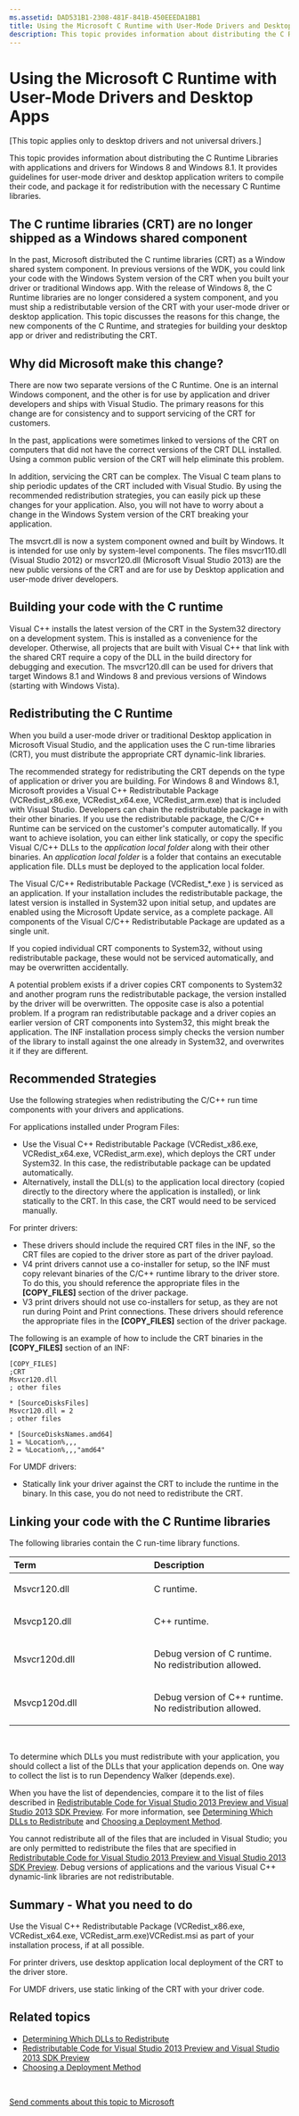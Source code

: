 ```yaml
---
ms.assetid: DAD531B1-2308-481F-841B-450EEEDA1BB1
title: Using the Microsoft C Runtime with User-Mode Drivers and Desktop Apps
description: This topic provides information about distributing the C Runtime Libraries with applications and drivers for Windows 8 and Windows 8.1.
---
```


# Using the Microsoft C Runtime with User-Mode Drivers and Desktop Apps
[This topic applies only to desktop drivers and not universal drivers.]

This topic provides information about distributing the C Runtime Libraries with applications and drivers for Windows 8 and Windows 8.1. It provides guidelines for user-mode driver and desktop application writers to compile their code, and package it for redistribution with the necessary C Runtime libraries.

## <span id="The_C_runtime_libraries__CRT__are_no_longer_shipped_as_a_Windows_shared_component"></span><span id="the_c_runtime_libraries__crt__are_no_longer_shipped_as_a_windows_shared_component"></span><span id="THE_C_RUNTIME_LIBRARIES__CRT__ARE_NO_LONGER_SHIPPED_AS_A_WINDOWS_SHARED_COMPONENT"></span>The C runtime libraries (CRT) are no longer shipped as a Windows shared component


In the past, Microsoft distributed the C runtime libraries (CRT) as a Window shared system component. In previous versions of the WDK, you could link your code with the Windows System version of the CRT when you built your driver or traditional Windows app. With the release of Windows 8, the C Runtime libraries are no longer considered a system component, and you must ship a redistributable version of the CRT with your user-mode driver or desktop application. This topic discusses the reasons for this change, the new components of the C Runtime, and strategies for building your desktop app or driver and redistributing the CRT.

## <span id="Why_did_Microsoft_make_this_change_"></span><span id="why_did_microsoft_make_this_change_"></span><span id="WHY_DID_MICROSOFT_MAKE_THIS_CHANGE_"></span>Why did Microsoft make this change?


There are now two separate versions of the C Runtime. One is an internal Windows component, and the other is for use by application and driver developers and ships with Visual Studio. The primary reasons for this change are for consistency and to support servicing of the CRT for customers.

In the past, applications were sometimes linked to versions of the CRT on computers that did not have the correct versions of the CRT DLL installed. Using a common public version of the CRT will help eliminate this problem.

In addition, servicing the CRT can be complex. The Visual C team plans to ship periodic updates of the CRT included with Visual Studio. By using the recommended redistribution strategies, you can easily pick up these changes for your application. Also, you will not have to worry about a change in the Windows System version of the CRT breaking your application.

The msvcrt.dll is now a system component owned and built by Windows. It is intended for use only by system-level components. The files msvcr110.dll (Visual Studio 2012) or msvcr120.dll (Microsoft Visual Studio 2013) are the new public versions of the CRT and are for use by Desktop application and user-mode driver developers.

## <span id="Building_your_code_with_the_C_runtime"></span><span id="building_your_code_with_the_c_runtime"></span><span id="BUILDING_YOUR_CODE_WITH_THE_C_RUNTIME"></span>Building your code with the C runtime


Visual C++ installs the latest version of the CRT in the System32 directory on a development system. This is installed as a convenience for the developer. Otherwise, all projects that are built with Visual C++ that link with the shared CRT require a copy of the DLL in the build directory for debugging and execution. The msvcr120.dll can be used for drivers that target Windows 8.1 and Windows 8 and previous versions of Windows (starting with Windows Vista).

## <span id="Redistributing_the_C_Runtime_"></span><span id="redistributing_the_c_runtime_"></span><span id="REDISTRIBUTING_THE_C_RUNTIME_"></span>Redistributing the C Runtime


When you build a user-mode driver or traditional Desktop application in Microsoft Visual Studio, and the application uses the C run-time libraries (CRT), you must distribute the appropriate CRT dynamic-link libraries.

The recommended strategy for redistributing the CRT depends on the type of application or driver you are building. For Windows 8 and Windows 8.1, Microsoft provides a Visual C++ Redistributable Package (VCRedist\_x86.exe, VCRedist\_x64.exe, VCRedist\_arm.exe) that is included with Visual Studio. Developers can chain the redistributable package in with their other binaries. If you use the redistributable package, the C/C++ Runtime can be serviced on the customer's computer automatically. If you want to achieve isolation, you can either link statically, or copy the specific Visual C/C++ DLLs to the *application local folder* along with their other binaries. An *application local folder* is a folder that contains an executable application file. DLLs must be deployed to the application local folder.

The Visual C/C++ Redistributable Package (VCRedist\_\*.exe ) is serviced as an application. If your installation includes the redistributable package, the latest version is installed in System32 upon initial setup, and updates are enabled using the Microsoft Update service, as a complete package. All components of the Visual C/C++ Redistributable Package are updated as a single unit.

If you copied individual CRT components to System32, without using redistributable package, these would not be serviced automatically, and may be overwritten accidentally.

A potential problem exists if a driver copies CRT components to System32 and another program runs the redistributable package, the version installed by the driver will be overwritten. The opposite case is also a potential problem. If a program ran redistributable package and a driver copies an earlier version of CRT components into System32, this might break the application. The INF installation process simply checks the version number of the library to install against the one already in System32, and overwrites it if they are different.

## <span id="Recommended_Strategies"></span><span id="recommended_strategies"></span><span id="RECOMMENDED_STRATEGIES"></span>Recommended Strategies


Use the following strategies when redistributing the C/C++ run time components with your drivers and applications.

For applications installed under Program Files:

-   Use the Visual C++ Redistributable Package (VCRedist\_x86.exe, VCRedist\_x64.exe, VCRedist\_arm.exe), which deploys the CRT under System32. In this case, the redistributable package can be updated automatically.
-   Alternatively, install the DLL(s) to the application local directory (copied directly to the directory where the application is installed), or link statically to the CRT. In this case, the CRT would need to be serviced manually.

For printer drivers:

-   These drivers should include the required CRT files in the INF, so the CRT files are copied to the driver store as part of the driver payload.
-   V4 print drivers cannot use a co-installer for setup, so the INF must copy relevant binaries of the C/C++ runtime library to the driver store. To do this, you should reference the appropriate files in the **\[COPY\_FILES\]** section of the driver package.
-   V3 print drivers should not use co-installers for setup, as they are not run during Point and Print connections. These drivers should reference the appropriate files in the **\[COPY\_FILES\]** section of the driver package.

The following is an example of how to include the CRT binaries in the **\[COPY\_FILES\]** section of an INF:
```Text
[COPY_FILES]
;CRT
Msvcr120.dll
; other files

* [SourceDisksFiles]
Msvcr120.dll = 2 
; other files

* [SourceDisksNames.amd64]
1 = %Location%,,,
2 = %Location%,,,"amd64"
```

For UMDF drivers:

-   Statically link your driver against the CRT to include the runtime in the binary. In this case, you do not need to redistribute the CRT.

## <span id="Linking_your_code_with_the_C_Runtime_libraries"></span><span id="linking_your_code_with_the_c_runtime_libraries"></span><span id="LINKING_YOUR_CODE_WITH_THE_C_RUNTIME_LIBRARIES"></span>Linking your code with the C Runtime libraries


The following libraries contain the C run-time library functions.

<table>
<colgroup>
<col width="50%" />
<col width="50%" />
</colgroup>
<thead>
<tr class="header">
<th align="left">Term</th>
<th align="left">Description</th>
</tr>
</thead>
<tbody>
<tr class="odd">
<td align="left"><p><span id="Msvcr120.dll"></span><span id="msvcr120.dll"></span><span id="MSVCR120.DLL"></span>Msvcr120.dll</p></td>
<td align="left"><p>C runtime.</p></td>
</tr>
<tr class="even">
<td align="left"><p><span id="Msvcp120.dll"></span><span id="msvcp120.dll"></span><span id="MSVCP120.DLL"></span>Msvcp120.dll</p></td>
<td align="left"><p>C++ runtime.</p></td>
</tr>
<tr class="odd">
<td align="left"><p><span id="Msvcr120d.dll"></span><span id="msvcr120d.dll"></span><span id="MSVCR120D.DLL"></span>Msvcr120d.dll</p></td>
<td align="left"><p>Debug version of C runtime. No redistribution allowed.</p></td>
</tr>
<tr class="even">
<td align="left"><p><span id="Msvcp120d.dll_"></span><span id="msvcp120d.dll_"></span><span id="MSVCP120D.DLL_"></span>Msvcp120d.dll</p></td>
<td align="left"><p>Debug version of C++ runtime. No redistribution allowed.</p></td>
</tr>
</tbody>
</table>

 

To determine which DLLs you must redistribute with your application, you should collect a list of the DLLs that your application depends on. One way to collect the list is to run Dependency Walker (depends.exe).

When you have the list of dependencies, compare it to the list of files described in [Redistributable Code for Visual Studio 2013 Preview and Visual Studio 2013 SDK Preview](http://go.microsoft.com/fwlink/p/?linkid=320999). For more information, see [Determining Which DLLs to Redistribute](http://go.microsoft.com/fwlink/p/?linkid=321001) and [Choosing a Deployment Method](http://go.microsoft.com/fwlink/p/?linkid=321651).

You cannot redistribute all of the files that are included in Visual Studio; you are only permitted to redistribute the files that are specified in [Redistributable Code for Visual Studio 2013 Preview and Visual Studio 2013 SDK Preview](http://go.microsoft.com/fwlink/p/?linkid=320999). Debug versions of applications and the various Visual C++ dynamic-link libraries are not redistributable.

## <span id="Summary_-_What_you_need_to_do"></span><span id="summary_-_what_you_need_to_do"></span><span id="SUMMARY_-_WHAT_YOU_NEED_TO_DO"></span>Summary - What you need to do


Use the Visual C++ Redistributable Package (VCRedist\_x86.exe, VCRedist\_x64.exe, VCRedist\_arm.exe)VCRedist.msi as part of your installation process, if at all possible.

For printer drivers, use desktop application local deployment of the CRT to the driver store.

For UMDF drivers, use static linking of the CRT with your driver code.

## <span id="related_topics"></span>Related topics


* [Determining Which DLLs to Redistribute](http://go.microsoft.com/fwlink/p/?linkid=321001)
* [Redistributable Code for Visual Studio 2013 Preview and Visual Studio 2013 SDK Preview](http://go.microsoft.com/fwlink/p/?linkid=320999)
* [Choosing a Deployment Method](http://go.microsoft.com/fwlink/p/?linkid=321651)
 

 

[Send comments about this topic to Microsoft](mailto:wsddocfb@microsoft.com?subject=Documentation%20feedback%20[VsDriver\vsdriver]:%20Using%20the%20Microsoft%20C%20Runtime%20with%20User-Mode%20Drivers%20and%20Desktop%20Apps%20%20RELEASE:%20%289/30/2015%29&body=%0A%0APRIVACY%20STATEMENT%0A%0AWe%20use%20your%20feedback%20to%20improve%20the%20documentation.%20We%20don't%20use%20your%20email%20address%20for%20any%20other%20purpose,%20and%20we'll%20remove%20your%20email%20address%20from%20our%20system%20after%20the%20issue%20that%20you're%20reporting%20is%20fixed.%20While%20we're%20working%20to%20fix%20this%20issue,%20we%20might%20send%20you%20an%20email%20message%20to%20ask%20for%20more%20info.%20Later,%20we%20might%20also%20send%20you%20an%20email%20message%20to%20let%20you%20know%20that%20we've%20addressed%20your%20feedback.%0A%0AFor%20more%20info%20about%20Microsoft's%20privacy%20policy,%20see%20http://privacy.microsoft.com/en-us/default. "Send comments about this topic to Microsoft")





